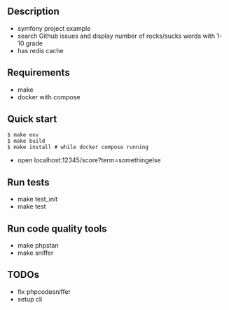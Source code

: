 ## Description
- symfony project example
- search Github issues and display number of rocks/sucks words with 1-10 grade
- has redis cache


## Requirements
- make
- docker with compose


## Quick start
```console
$ make env
$ make build
$ make install # while docker compose running
```
- open localhost:12345/score?term=somethingelse


## Run tests
- make test_init
- make test


## Run code quality tools
- make phpstan
- make sniffer


## TODOs
- fix phpcodesniffer
- setup cli
